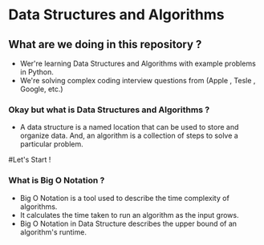 # Data Structures and Algorithms

## What are we doing in this repository ? 
- Wer're learning Data Structures and Algorithms with example problems in Python.
- We're solving complex coding interview questions from (Apple , Tesle , Google, etc.)
### Okay but what is Data Structures and Algorithms ?
- A data structure is a named location that can be used to store and organize data. And, an algorithm is a collection of steps to solve a particular problem.

#Let's Start ! 

### What is Big O Notation ? 
- Big O Notation is a tool used to describe the time complexity of algorithms.
- It calculates the time taken to run an algorithm as the input grows.
- Big O Notation in Data Structure describes the upper bound of an algorithm's runtime.



